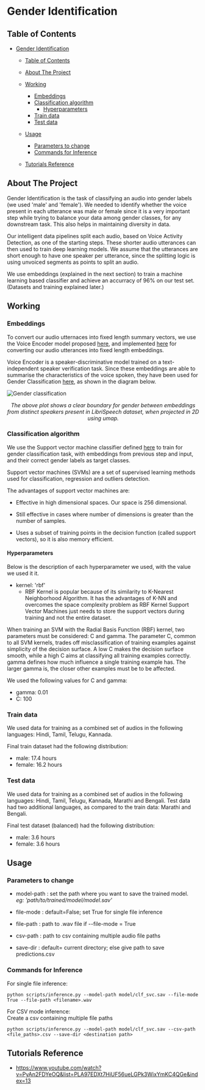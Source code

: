 # Gender Identification

<!-- TABLE OF CONTENTS -->
## Table of Contents

- [Gender Identification](#gender-identification)
  - [Table of Contents](#table-of-contents)
  - [About The Project](#about-the-project)
  - [Working](#working)
    - [Embeddings](#embeddings)
    - [Classification algorithm](#classification-algorithm)
      - [Hyperparameters](#hyperparameters)
    - [Train data](#train-data)
    - [Test data](#test-data)

  - [Usage](#usage)
    - [Parameters to change](#parameters-to-change)
    - [Commands for Inference](#commands-for-inference)
    
  - [Tutorials Reference](#tutorials-reference)

<!-- ABOUT THE PROJECT -->
## About The Project

Gender Identification is the task of classifying an audio into gender labels (we used 'male' and 'female').
We needed to identify whether the voice present in each utterance was male or female since it is a very important step while trying to balance your data among gender classes, for any downstream task. This also helps in maintaining diversity in data.

Our intelligent data pipelines split each audio, based on Voice Activity Detection, as one of the starting steps. These shorter audio utterances can then used to train deep learning models. We assume that the utterances are short enough to have one speaker per utterance, since the splitting logic is using unvoiced segments as points to split an audio.

We use embeddings (explained in the next section) to train a machine learning based classifier and achieve an accurracy of 96% on our test set. (Datasets and training explained later.)

<!-- WORKING -->
## Working

### Embeddings

To convert our audio utternaces into fixed length summary vectors, we use the Voice Encoder model proposed [here](https://arxiv.org/abs/1710.10467), and implemented [here](https://github.com/resemble-ai/Resemblyzer) for converting our audio utterances into fixed length embeddings.

Voice Encoder is a speaker-discriminative model trained on a text-independent speaker verification task. Since these embeddings are able to summarise the characteristics of the voice spoken, they have been used for Gender Classification [here](https://github.com/resemble-ai/Resemblyzer), as shown in the diagram below.

![Gender classification](img/gender_classification.png)

<p align="center">
<i>The above plot shows a clear boundary for gender between embeddings from distinct speakers present in LibriSpeech dataset, when projected in 2D using umap.
</i> 
</p>

### Classification algorithm

We use the Support vector machine classifier defined [here](https://scikit-learn.org/stable/modules/svm.html) to train for gender classification task, with embeddings from previous step and input, and their correct gender labels as target classes.

Support vector machines (SVMs) are a set of supervised learning methods used for classification, regression and outliers detection.

The advantages of support vector machines are:

- Effective in high dimensional spaces. Our space is 256 dimensional.

- Still effective in cases where number of dimensions is greater than the number of samples.

- Uses a subset of training points in the decision function (called support vectors), so it is also memory efficient.

#### Hyperparameters

Below is the description of each hyperparameter we used, with the value we used it it.

- kernel: 'rbf'
  - RBF Kernel is popular because of its similarity to K-Nearest Neighborhood Algorithm. It has the advantages of K-NN and overcomes the space complexity problem as RBF Kernel Support Vector Machines just needs to store the support vectors during training and not the entire dataset.

When training an SVM with the Radial Basis Function (RBF) kernel, two parameters must be considered: C and gamma. The parameter C, common to all SVM kernels, trades off misclassification of training examples against simplicity of the decision surface. A low C makes the decision surface smooth, while a high C aims at classifying all training examples correctly. gamma defines how much influence a single training example has. The larger gamma is, the closer other examples must be to be affected.

We used the following values for C and gamma:
- gamma: 0.01
- C: 100

### Train data
We used data for training as a combined set of audios in the following languages: Hindi, Tamil, Telugu, Kannada.

Final train dataset had the following distribution:
- male: 17.4 hours
- female: 16.2 hours

### Test data
We used data for training as a combined set of audios in the following languages: Hindi, Tamil, Telugu, Kannada, Marathi and Bengali.
Test data had two additional languages, as compared to the train data: Marathi and Bengali.

Final test dataset (balanced) had the following distribution:
- male: 3.6 hours
- female: 3.6 hours

## Usage
### Parameters to change
 
- model-path : set the path where you want to save the trained model. <br><i>eg: 'path/to/trained/model/model.sav'</i>

- file-mode : default=False; set True for single file inference
- file-path : path to .wav file if --file-mode = True
- csv-path : path to csv containing multiple audio file paths
- save-dir : default= current directory; else give path to save predictions.csv 

### Commands for Inference

For single file inference: <br>
 ```
 python scripts/inference.py --model-path model/clf_svc.sav --file-mode True --file-path <filename>.wav
 ```
 
For CSV mode inference: <br>
Create a csv containing multiple file paths
 ```
 python scripts/inference.py --model-path model/clf_svc.sav --csv-path <file_paths>.csv --save-dir <destination path>
 ```

<!-- TUTOTIALS REFERENCE -->
## Tutorials Reference

- https://www.youtube.com/watch?v=PyAn2FDYeOQ&list=PLA97EDXt7HiUF56ueLGPk3WixYmKC4QGe&index=13
